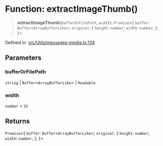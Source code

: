# Function: extractImageThumb()

> **extractImageThumb**(`bufferOrFilePath`, `width`): `Promise`\<\{ `buffer`: `Buffer`\<`ArrayBufferLike`\>; `original`: \{ `height`: `number`; `width`: `number`; \}; \}\>

Defined in: [src/Utils/messages-media.ts:134](https://github.com/Fokusdotid/bail/blob/3bd64a6fd6e8fc52d3ec9ba842534bed26103555/src/Utils/messages-media.ts#L134)

## Parameters

### bufferOrFilePath

`string` | `Buffer`\<`ArrayBufferLike`\> | `Readable`

### width

`number` = `32`

## Returns

`Promise`\<\{ `buffer`: `Buffer`\<`ArrayBufferLike`\>; `original`: \{ `height`: `number`; `width`: `number`; \}; \}\>
